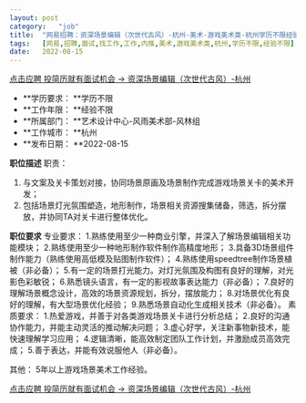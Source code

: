 ```yaml
---
layout:	post
category:	"job"
title:	"网易招聘：资深场景编辑（次世代古风）-杭州-美术-游戏美术类-杭州学历不限经验不限"
tags:	[网易,招聘,面试,找工作,工作,内推,美术,游戏美术类,杭州,学历不限,经验不限]
date:	2022-08-15
---
```


[点击应聘 投简历就有面试机会 -> 资深场景编辑（次世代古风）-杭州](http://mobile.bole.netease.com/bole/boleDetail?id=36956&employeeId=346f03c3cda5f04c&key=all)



- **学历要求： **学历不限
- **工作年限： **经验不限
- **所属部门： **艺术设计中心-风雨美术部-风林组
- **工作城市： **杭州
- **发布日期： **2022-08-15



**职位描述**
职责：
1. 与文案及关卡策划对接，协同场景原画及场景制作完成游戏场景关卡的美术开发；
2. 包括场景灯光氛围塑造，地形制作，场景相关资源搜集储备，筛选，拆分摆放，并协同TA对关卡进行整体优化。




**职位要求**
专业要求：
1.熟练使用至少一种商业引擎，并深入了解场景编辑相关功能模块；
2.熟练使用至少一种地形制作软件制作高精度地形；
3.具备3D场景组件制作能力（熟练使用高低模及贴图制作软件）；
4.熟练使用speedtree制作场景植被（非必备）；
5.有一定的场景打光能力。对灯光氛围及构图有良好的理解，对光影色彩敏锐；
6.熟悉镜头语言，有一定的影视故事表达能力（非必备）；
7.良好的理解场景概念设计，高效的场景资源规划，拆分，摆放能力；
8.对场景优化有良好的理解，有大型场景优化经验；
9.熟悉场景自动化生成相关技术（非必备）。
素质要求：
1.热爱游戏，并善于对各类游戏场景关卡进行分析总结；
2.良好的沟通协作能力，并能主动灵活的推动解决问题；
3.虚心好学，关注新事物新技术，能快速理解学习应用；
4.逻辑清晰，能高效制定团队工作计划，并激励成员高效完成；
5.善于表达，并能有效说服他人（非必备）。

其他：
5年以上游戏场景美术工作经验。



[点击应聘 投简历就有面试机会 -> 资深场景编辑（次世代古风）-杭州](http://mobile.bole.netease.com/bole/boleDetail?id=36956&employeeId=346f03c3cda5f04c&key=all)
